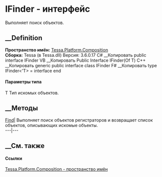 # IFinder<T> \- интерфейс
Выполняет поиск объектов.
## __Definition
 **Пространство имён:**
[Tessa.Platform.Composition](N_Tessa_Platform_Composition.htm)  
 **Сборка:** Tessa (в Tessa.dll) Версия: 3.6.0.17
C# __Копировать
     public interface IFinder<T>
VB __Копировать
     Public Interface IFinder(Of T)
C++ __Копировать
    generic<typename T>
    public interface class IFinder
F# __Копировать
     type IFinder<'T> = interface end
#### Параметры типа
T
    Тип искомых объектов.
##  __Методы
[Find](M_Tessa_Platform_Composition_IFinder_1_Find.htm)| Выполняет поиск
объектов регистраторов и возвращает список объектов, описывающих искомые
объекты.  
---|---  
##  __См. также
#### Ссылки
[Tessa.Platform.Composition - пространство
имён](N_Tessa_Platform_Composition.htm)
